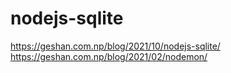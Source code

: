 # nodejs-sqlite
 https://geshan.com.np/blog/2021/10/nodejs-sqlite/
 https://geshan.com.np/blog/2021/02/nodemon/
